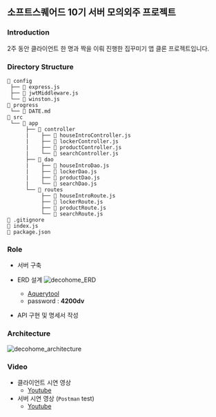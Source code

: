 ## 소프트스퀘어드 10기 서버 모의외주 프로젝트
### Introduction
2주 동안 클라이언트 한 명과 짝을 이뤄 진행한 집꾸미기 앱 클론 프로젝트입니다.

### Directory Structure
```
📂 config
 ├── 📄 express.js
 ├── 📄 jwtMiddleware.js
 └── 📄 winston.js
📂 progress
 └── 📄 DATE.md
📂 src
 └── 📂 app
      ├── 📂 controller
      |    ├── 📄 houseIntroController.js
      |    ├── 📄 lockerController.js
      |    ├── 📄 productController.js
      |    └── 📄 searchController.js
      ├── 📂 dao
      |    ├── 📄 houseIntroDao.js
      |    ├── 📄 lockerDao.js
      |    ├── 📄 productDao.js
      |    └── 📄 searchDao.js
      └── 📂 routes
           ├── 📄 houseIntroRoute.js
           ├── 📄 lockerRoute.js
           ├── 📄 productRoute.js
           └── 📄 searchRoute.js
📄 .gitignore
📄 index.js
📄 package.json
```

### Role
- 서버 구축
- ERD 설계
    ![decohome_ERD](https://user-images.githubusercontent.com/46131688/115104685-123f1680-9f95-11eb-86b4-c8c15220f33b.png)

    - [Aquerytool](https://aquerytool.com:443/aquerymain/index/?rurl=b0b87157-d0aa-4476-981e-6ad6d765317c)
    - password : **4200dv**
- API 구현 및 명세서 작성

### Architecture
![decohome_architecture](https://user-images.githubusercontent.com/46131688/115104653-e58aff00-9f94-11eb-9e1b-09f757a9687d.png)

### Video
- 클라이언트 시연 영상
    - [Youtube](https://www.youtube.com/watch?v=TwVGGlHxzsc)
- 서버 시연 영상 (`Postman` test)
    - [Youtube](https://www.youtube.com/watch?v=Ucy5-Y2egKk&t=56s)
